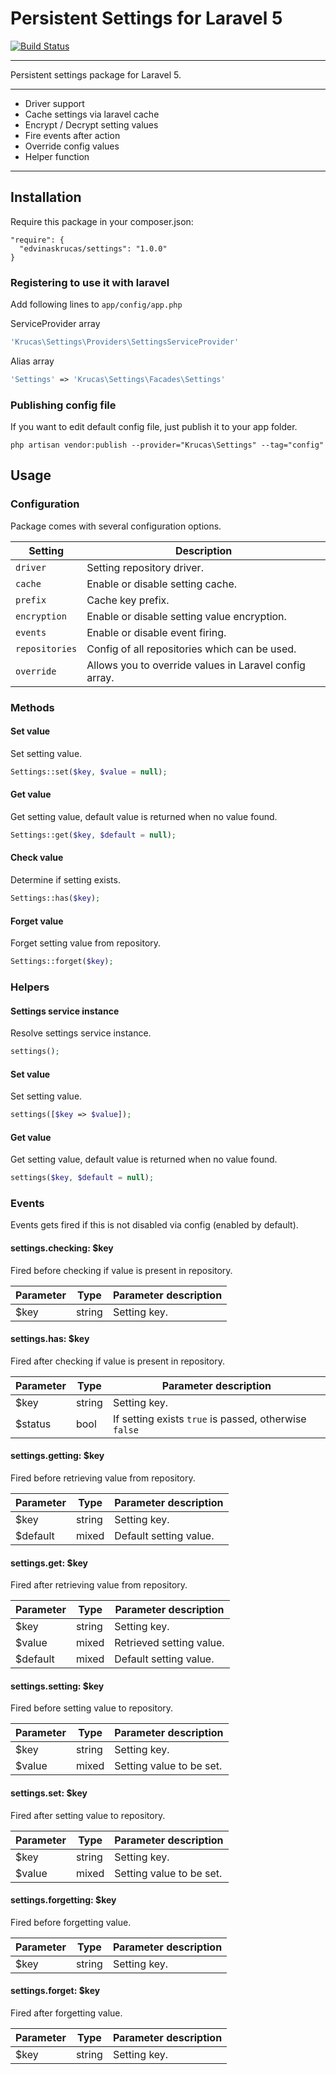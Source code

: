 # Persistent Settings for Laravel 5

[![Build Status](https://travis-ci.org/edvinaskrucas/settings.png?branch=master)](https://travis-ci.org/edvinaskrucas/settings)

---

Persistent settings package for Laravel 5.

---

* Driver support
* Cache settings via laravel cache
* Encrypt / Decrypt setting values
* Fire events after action
* Override config values
* Helper function

---

## Installation

Require this package in your composer.json:

```
"require": {
  "edvinaskrucas/settings": "1.0.0"
}
```

### Registering to use it with laravel

Add following lines to ```app/config/app.php```

ServiceProvider array

```php
'Krucas\Settings\Providers\SettingsServiceProvider'
```

Alias array
```php
'Settings' => 'Krucas\Settings\Facades\Settings'
```

### Publishing config file

If you want to edit default config file, just publish it to your app folder.

    php artisan vendor:publish --provider="Krucas\Settings" --tag="config"

## Usage

### Configuration

Package comes with several configuration options.

| Setting | Description |
| --- | --- |
| ```driver``` | Setting repository driver. |
| ```cache``` | Enable or disable setting cache. |
| ```prefix``` | Cache key prefix. |
| ```encryption``` | Enable or disable setting value encryption. |
| ```events``` | Enable or disable event firing. |
| ```repositories``` | Config of all repositories which can be used. |
| ```override``` | Allows you to override values in Laravel config array. |

### Methods

#### Set value

Set setting value.

```php
Settings::set($key, $value = null);
```

#### Get value

Get setting value, default value is returned when no value found.

```php
Settings::get($key, $default = null);
```

#### Check value

Determine if setting exists.

```php
Settings::has($key);
```

#### Forget value

Forget setting value from repository.

```php
Settings::forget($key);
```

### Helpers

#### Settings service instance

Resolve settings service instance.

```php
settings();
```

#### Set value

Set setting value.

```php
settings([$key => $value]);
```

#### Get value

Get setting value, default value is returned when no value found.

```php
settings($key, $default = null);
```

### Events

Events gets fired if this is not disabled via config (enabled by default).

#### settings.checking: $key

Fired before checking if value is present in repository.

| Parameter | Type | Parameter description |
| --- | --- | --- |
| $key | string | Setting key. |

#### settings.has: $key

Fired after checking if value is present in repository.

| Parameter | Type | Parameter description |
| --- | --- | --- |
| $key | string | Setting key. |
| $status | bool | If setting exists ```true``` is passed, otherwise ```false``` |

#### settings.getting: $key

Fired before retrieving value from repository.

| Parameter | Type | Parameter description |
| --- | --- | --- |
| $key | string | Setting key. |
| $default | mixed | Default setting value. |

#### settings.get: $key

Fired after retrieving value from repository.

| Parameter | Type | Parameter description |
| --- | --- | --- |
| $key | string | Setting key. |
| $value | mixed | Retrieved setting value. |
| $default | mixed | Default setting value. |

#### settings.setting: $key

Fired before setting value to repository.

| Parameter | Type | Parameter description |
| --- | --- | --- |
| $key | string | Setting key. |
| $value | mixed | Setting value to be set. |

#### settings.set: $key

Fired after setting value to repository.

| Parameter | Type | Parameter description |
| --- | --- | --- |
| $key | string | Setting key. |
| $value | mixed | Setting value to be set. |

#### settings.forgetting: $key

Fired before forgetting value.

| Parameter | Type | Parameter description |
| --- | --- | --- |
| $key | string | Setting key. |

#### settings.forget: $key

Fired after forgetting value.

| Parameter | Type | Parameter description |
| --- | --- | --- |
| $key | string | Setting key. |
